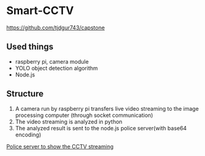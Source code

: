 # Smart-CCTV
https://github.com/tjdgur743/capstone

## Used things
* raspberry pi, camera module
* YOLO object detection algorithm
* Node.js

## Structure
1. A camera run by raspberry pi transfers live video streaming to the image processing computer (through socket communication)
2. The video streaming is analyzed in python
3. The analyzed result is sent to the node.js police server(with base64 encoding)

[Police server to show the CCTV streaming](https://github.com/vacu9708/Smart-CCTV/tree/main/police%20server)
